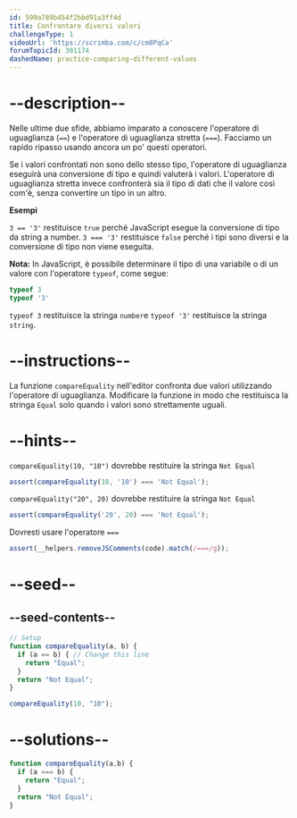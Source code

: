 ```yaml
---
id: 599a789b454f2bbd91a3ff4d
title: Confrontare diversi valori
challengeType: 1
videoUrl: 'https://scrimba.com/c/cm8PqCa'
forumTopicId: 301174
dashedName: practice-comparing-different-values
---
```


# --description--

Nelle ultime due sfide, abbiamo imparato a conoscere l'operatore di uguaglianza (`==`) e l'operatore di uguaglianza stretta (`===`). Facciamo un rapido ripasso usando ancora un po' questi operatori.

Se i valori confrontati non sono dello stesso tipo, l'operatore di uguaglianza eseguirà una conversione di tipo e quindi valuterà i valori. L'operatore di uguaglianza stretta invece confronterà sia il tipo di dati che il valore così com'è, senza convertire un tipo in un altro.

**Esempi**

`3 == '3'` restituisce `true` perché JavaScript esegue la conversione di tipo da string a number. `3 === '3'` restituisce `false` perché i tipi sono diversi e la conversione di tipo non viene eseguita.

**Nota:** In JavaScript, è possibile determinare il tipo di una variabile o di un valore con l'operatore `typeof`, come segue:

```js
typeof 3
typeof '3'
```

`typeof 3` restituisce la stringa `number`e `typeof '3'` restituisce la stringa `string`.

# --instructions--

La funzione `compareEquality` nell'editor confronta due valori utilizzando l'operatore di uguaglianza. Modificare la funzione in modo che restituisca la stringa `Equal` solo quando i valori sono strettamente uguali.

# --hints--

`compareEquality(10, "10")` dovrebbe restituire la stringa `Not Equal`

```js
assert(compareEquality(10, '10') === 'Not Equal');
```

`compareEquality("20", 20)` dovrebbe restituire la stringa `Not Equal`

```js
assert(compareEquality('20', 20) === 'Not Equal');
```

Dovresti usare l'operatore `===`

```js
assert(__helpers.removeJSComments(code).match(/===/g));
```

# --seed--

## --seed-contents--

```js
// Setup
function compareEquality(a, b) {
  if (a == b) { // Change this line
    return "Equal";
  }
  return "Not Equal";
}

compareEquality(10, "10");
```

# --solutions--

```js
function compareEquality(a,b) {
  if (a === b) {
    return "Equal";
  }
  return "Not Equal";
}
```

